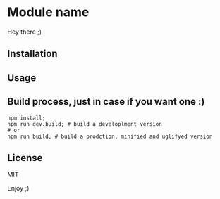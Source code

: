 # Module name

Hey there ;)

## Installation

## Usage

## Build process, just in case if you want one :)

~~~~
npm install;
npm run dev.build; # build a developlment version
# or
npm run build; # build a prodction, minified and uglifyed version
~~~~

## License

MIT

Enjoy ;)
